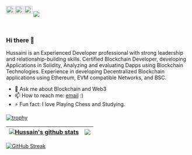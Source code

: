 <a href="https://www.instagram.com/hussainmauwal01/">
  <img align="left" alt="Hussain's Instagram" width="22px" src="https://raw.githubusercontent.com/hussainweb/hussainweb/main/icons/instagram.png" />
</a>
<a href="https://www.twitter.com/HussainMAuwal">
  <img align="left" alt="Hussaini Muhammad Auwal | Twitter" width="22px" src="https://raw.githubusercontent.com/peterthehan/peterthehan/master/assets/twitter.svg" />
</a>
<a href="https://www.linkedin.com/in/hussainmauwal/">
  <img align="left" alt="Hussain's LinkedIN" width="22px" src="https://raw.githubusercontent.com/peterthehan/peterthehan/master/assets/linkedin.svg" />
</a>

![](https://visitor-badge.glitch.me/badge?page_id=blackalbino01.blackalbino01)

<br />



### Hi there 👋


Hussaini is an Experienced Developer professional with strong leadership and relationship-building skills. Certified Blockchain Developer, developing Applications in Solidity, Analyzing and evaluating Dapps using Blockchain Technologies. Experience in developing Decentralized Blockchain applications using Ethereum, EVM compatible Networks, and BSC.

 

- 💬 Ask me about Blockchain and Web3
- 📫 How to reach me: [email](mailto:hauwal4969@gmail.com) :)
- ⚡ Fun fact: I love Playing Chess and Studying.


[![trophy](https://github-profile-trophy.vercel.app/?username=blackalbino01&theme=onedark)](https://github.com/ryo-ma/github-profile-trophy)


| <a href="https://github.com/anuraghazra/github-readme-stats"><img align="center" src="https://github-readme-stats.vercel.app/api?username=blackalbino01&show_icons=true&include_all_commits=true&theme=buefy&hide_border=true&count_private=true" alt="Hussain's github stats" /></a> | <a href="https://github.com/anuraghazra/github-readme-stats"><img align="center" src="https://github-readme-stats.vercel.app/api/top-langs/?username=blackalbino01&layout=compact&theme=buefy&hide_border=true" /></a> |
| ------------- | ------------- |

[![GitHub Streak](https://github-readme-streak-stats.herokuapp.com/?user=blackalbino01&theme=dark)](https://git.io/streak-stats)




